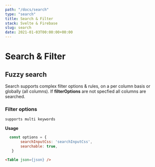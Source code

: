 ```yaml
---
path: "/docs/search"
type: "search"
title: Search & Filter
stack: Svelte & Firebase
slug: search
date: 2021-01-03T00:00:00+00:00
---
```

# Search & Filter

## Fuzzy search
Search supports complex filter options & rules, on a per column basis or globally (all columns). If <strong>filterOptions</strong> are not specfied all columns are searched.

### Filter options 

`supports multi keywords`

**Usage**
 ```js
   const options = {
        searchInputCss: 'searchInputCss',
        searchable: true,
    }
```

```html
<Table json={json} />
```

